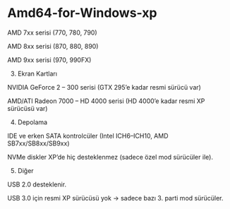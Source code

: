 # Amd64-for-Windows-xp
AMD 7xx serisi (770, 780, 790)

AMD 8xx serisi (870, 880, 890)

AMD 9xx serisi (970, 990FX)



3. Ekran Kartları

NVIDIA GeForce 2 – 300 serisi (GTX 295’e kadar resmi sürücü var)

AMD/ATI Radeon 7000 – HD 4000 serisi (HD 4000’e kadar resmi XP sürücüsü var)



4. Depolama

IDE ve erken SATA kontrolcüler (Intel ICH6–ICH10, AMD SB7xx/SB8xx/SB9xx)

NVMe diskler XP’de hiç desteklenmez (sadece özel mod sürücüler ile).



5. Diğer

USB 2.0 desteklenir.

USB 3.0 için resmi XP sürücüsü yok → sadece bazı 3. parti mod sürücüler.
